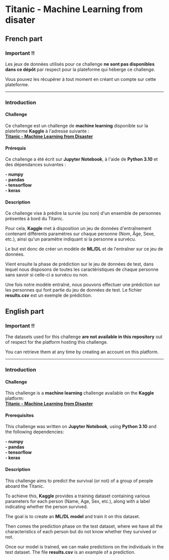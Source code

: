 # Titanic - Machine Learning from disater

## French part

### **Important !!**  

Les jeux de données utilisés pour ce challenge **ne sont pas disponibles dans ce dépôt** par respect pour la plateforme qui héberge ce challenge.  

Vous pouvez les récupérer à tout moment en créant un compte sur cette plateforme.  

---

### **Introduction**  

#### **Challenge**  
Ce challenge est un challenge de **machine learning** disponible sur la plateforme **Kaggle** à l'adresse suivante :  
**[Titanic - Machine Learning from Disaster](https://www.kaggle.com/competitions/titanic)** 

#### **Prérequis**  
Ce challenge a été écrit sur **Jupyter Notebook**, à l'aide de **Python 3.10** et des dépendances suivantes :  

**- numpy**  
**- pandas**  
**- tensorflow**  
**- keras**  

#### **Description**  
Ce challenge vise à prédire la survie (ou non) d'un ensemble de personnes présentes à bord du Titanic.  

Pour cela, **Kaggle** met à disposition un jeu de données d'entraînement contenant différents paramètres sur chaque personne (Nom, Âge, Sexe, etc.), ainsi qu'un paramètre indiquant si la personne a survécu.  

Le but est donc de créer un modèle de **ML/DL** et de l'entraîner sur ce jeu de données.  

Vient ensuite la phase de prédiction sur le jeu de données de test, dans lequel nous disposons de toutes les caractéristiques de chaque personne sans savoir si celle-ci a survécu ou non.  

Une fois notre modèle entraîné, nous pouvons effectuer une prédiction sur les personnes qui font partie du jeu de données de test. Le fichier **results.csv** est un exemple de prédiction.  


## English part

### **Important !!**  

The datasets used for this challenge **are not available in this repository** out of respect for the platform hosting this challenge.  

You can retrieve them at any time by creating an account on this platform.  

---

### **Introduction**  

#### **Challenge**  
This challenge is a **machine learning** challenge available on the **Kaggle** platform:  
**[Titanic - Machine Learning from Disaster](https://www.kaggle.com/competitions/titanic)**  

#### **Prerequisites**  
This challenge was written on **Jupyter Notebook**, using **Python 3.10** and the following dependencies:  

**- numpy**  
**- pandas**  
**- tensorflow**  
**- keras**  

#### **Description**  
This challenge aims to predict the survival (or not) of a group of people aboard the Titanic.  

To achieve this, **Kaggle** provides a training dataset containing various parameters for each person (Name, Age, Sex, etc.), along with a label indicating whether the person survived.  

The goal is to create an **ML/DL model** and train it on this dataset.  

Then comes the prediction phase on the test dataset, where we have all the characteristics of each person but do not know whether they survived or not.  

Once our model is trained, we can make predictions on the individuals in the test dataset. The file **results.csv** is an example of a prediction.  



